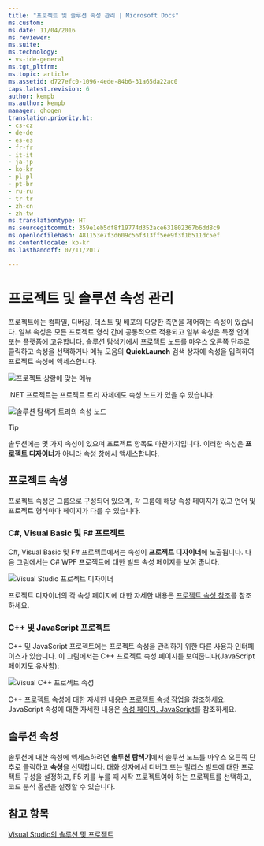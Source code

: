 ```yaml
---
title: "프로젝트 및 솔루션 속성 관리 | Microsoft Docs"
ms.custom: 
ms.date: 11/04/2016
ms.reviewer: 
ms.suite: 
ms.technology:
- vs-ide-general
ms.tgt_pltfrm: 
ms.topic: article
ms.assetid: d727efc0-1096-4ede-84b6-31a65da22ac0
caps.latest.revision: 6
author: kempb
ms.author: kempb
manager: ghogen
translation.priority.ht:
- cs-cz
- de-de
- es-es
- fr-fr
- it-it
- ja-jp
- ko-kr
- pl-pl
- pt-br
- ru-ru
- tr-tr
- zh-cn
- zh-tw
ms.translationtype: HT
ms.sourcegitcommit: 359e1eb5df8f19774d352ace631802367b6dd8c9
ms.openlocfilehash: 481153e7f3d609c56f313ff5ee9f3f1b511dc5ef
ms.contentlocale: ko-kr
ms.lasthandoff: 07/11/2017

---
```

# <a name="managing-project-and-solution-properties"></a>프로젝트 및 솔루션 속성 관리
프로젝트에는 컴파일, 디버깅, 테스트 및 배포의 다양한 측면을 제어하는 속성이 있습니다. 일부 속성은 모든 프로젝트 형식 간에 공통적으로 적용되고 일부 속성은 특정 언어 또는 플랫폼에 고유합니다. 솔루션 탐색기에서 프로젝트 노드를 마우스 오른쪽 단추로 클릭하고 속성을 선택하거나 메뉴 모음의 **QuickLaunch** 검색 상자에 속성을 입력하여 프로젝트 속성에 액세스합니다.  
  
 ![프로젝트 상황에 맞는 메뉴](~/ide/media/vs2015_proj_prop_menu.gif "vs2015_proj_prop_menu")  
  
 .NET 프로젝트는 프로젝트 트리 자체에도 속성 노드가 있을 수 있습니다.  
  
 ![솔루션 탐색기 트리의 속성 노드](~/ide/media/vs2015_props_se.png "VS2015_Props_SE")  
  
> [!TIP]
>  솔루션에는 몇 가지 속성이 있으며 프로젝트 항목도 마찬가지입니다. 이러한 속성은 **프로젝트 디자이너**가 아니라 [속성 창](../ide/reference/properties-window.md)에서 액세스합니다.  
  
## <a name="project-properties"></a>프로젝트 속성  
 프로젝트 속성은 그룹으로 구성되어 있으며, 각 그룹에 해당 속성 페이지가 있고 언어 및 프로젝트 형식마다 페이지가 다를 수 있습니다.  
  
### <a name="c-visual-basic-and-f-projects"></a>C#, Visual Basic 및 F# 프로젝트  
 C#, Visual Basic 및 F# 프로젝트에서는 속성이 **프로젝트 디자이너**에 노출됩니다. 다음 그림에서는 C# WPF 프로젝트에 대한 빌드 속성 페이지를 보여 줍니다.  
  
 ![Visual Studio 프로젝트 디자이너](~/ide/media/vs2015_proppage_build.png "VS2015_PropPage_Build")  
  
 프로젝트 디자이너의 각 속성 페이지에 대한 자세한 내용은 [프로젝트 속성 참조](../ide/reference/project-properties-reference.md)를 참조하세요.  
  
### <a name="c-and-javascript-projects"></a>C++ 및 JavaScript 프로젝트  
 C++ 및 JavaScript 프로젝트에는 프로젝트 속성을 관리하기 위한 다른 사용자 인터페이스가 있습니다. 이 그림에서는 C++ 프로젝트 속성 페이지를 보여줍니다(JavaScript 페이지도 유사함):  
  
 ![Visual C&#43;&#43; 프로젝트 속성](~/ide/media/vs2015_projprops_cpp.png "VS2015_ProjProps_cpp")  
  
 C++ 프로젝트 속성에 대한 자세한 내용은 [프로젝트 속성 작업](/cpp/ide/working-with-project-properties)을 참조하세요. JavaScript 속성에 대한 자세한 내용은 [속성 페이지, JavaScript](../ide/reference/property-pages-javascript.md)를 참조하세요.  
  
## <a name="solution-properties"></a>솔루션 속성  
 솔루션에 대한 속성에 액세스하려면 **솔루션 탐색기**에서 솔루션 노드를 마우스 오른쪽 단추로 클릭하고 **속성**을 선택합니다. 대화 상자에서 디버그 또는 릴리스 빌드에 대한 프로젝트 구성을 설정하고, F5 키를 누를 때 시작 프로젝트여야 하는 프로젝트를 선택하고, 코드 분석 옵션을 설정할 수 있습니다.  
  
## <a name="see-also"></a>참고 항목  
 [Visual Studio의 솔루션 및 프로젝트](../ide/solutions-and-projects-in-visual-studio.md)

